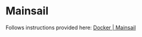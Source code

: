 # Mainsail

Follows instructions provided here:
[Docker | Mainsail](https://docs.mainsail.xyz/setup/docker)
